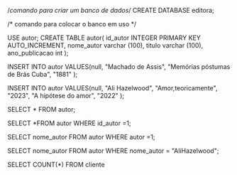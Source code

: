 /*comando para criar um banco de dados*/
CREATE DATABASE editora;

/*
comando para colocar o banco em uso
*/

USE autor;
CREATE TABLE autor(
id_autor INTEGER PRIMARY KEY AUTO_INCREMENT,
nome_autor varchar (100),
titulo varchar (100),
ano_publicacao int
);

INSERT INTO autor
VALUES(null,
"Machado de Assis",
"Memórias póstumas de Brás Cuba",
"1881"
);

INSERT INTO autor
VALUES(null,
"Ali Hazelwood",
"Amor,teoricamente",
"2023",
"A hipótese do amor",
"2022"
);

SELECT * FROM autor;

SELECT *FROM autor WHERE id_autor =1;

SELECT nome_autor
FROM autor WHERE autor =1;

SELECT nome_autor FROM autor WHERE nome_autor = "AliHazelwood";

SELECT COUNT(*) FROM cliente


